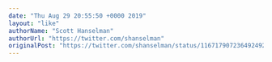```yaml
---
date: "Thu Aug 29 20:55:50 +0000 2019"
layout: "like"
authorName: "Scott Hanselman"
authorUrl: "https://twitter.com/shanselman"
originalPost: "https://twitter.com/shanselman/status/1167179072364924928"
---
```


